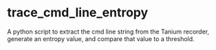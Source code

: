 # trace_cmd_line_entropy
A python script to extract the cmd line string from the Tanium recorder, generate an entropy value, and compare that value to a threshold. 
